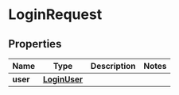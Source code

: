 

# LoginRequest


## Properties

| Name | Type | Description | Notes |
|------------ | ------------- | ------------- | -------------|
|**user** | [**LoginUser**](LoginUser.md) |  |  |



